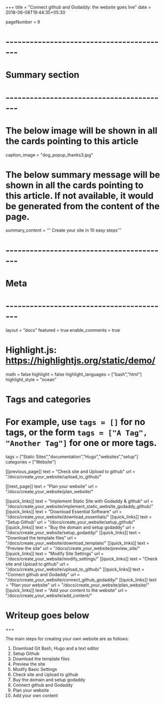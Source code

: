+++
title = "Connect github and Godaddy: the website goes live"
date = 2018-06-08T19:44:35+05:30

pageNumber = 9
# -----------------------------------------
# Summary section
# -----------------------------------------
# The below image will be shown in all the cards pointing to this article
caption_image = "dog_popup_thanks3.jpg"
# The below summary message will be shown in all the cards pointing to this article. If not available, it would be generated from the content of the page.
summary_content = '''
Create your site in 10 easy steps'''
# -----------------------------------------
# Meta
# -----------------------------------------
layout = "docs"
featured = true
enable_comments = true

# Highlight.js: https://highlightjs.org/static/demo/
math = false
highlight = false
highlight_languages = ["bash","html"]
highlight_style = "ocean"

# Tags and categories
# For example, use `tags = []` for no tags, or the form `tags = ["A Tag", "Another Tag"]` for one or more tags.
tags = ["Static Sites","documentation","Hugo","websites","setup"]
categories = ["Website"]

[[previous_page]]
text = "Check site and Upload to github"
url = "/docs/create_your_website/upload_to_github/"

[[next_page]]
text = "Plan your website"
url = "/docs/create_your_website/plan_website/"

[[quick_links]]
text = "Implement Static Site with Godaddy & github"
url = "/docs/create_your_website/implement_static_website_godaddy_github/"
[[quick_links]]
text = "Download Essential Software"
url = "/docs/create_your_website/download_essentials/"
[[quick_links]]
text = "Setup Github"
url = "/docs/create_your_website/setup_github/"
[[quick_links]]
text = "Buy the domain and setup godaddy"
url = "/docs/create_your_website/setup_godaddy/"
[[quick_links]]
text = "Download the template files"
url = "/docs/create_your_website/download_template/"
[[quick_links]]
text = "Preview the site"
url = "/docs/create_your_website/preview_site/"
[[quick_links]]
text = "Modify Site Settings"
url = "/docs/create_your_website/modify_settings/"
[[quick_links]]
text = "Check site and Upload to github"
url = "/docs/create_your_website/upload_to_github/"
[[quick_links]]
text = "Connect github and Godaddy"
url = "/docs/create_your_website/connect_github_godaddy/"
[[quick_links]]
text = "Plan your website"
url = "/docs/create_your_website/plan_website/"
[[quick_links]]
text = "Add your content to the website"
url = "/docs/create_your_website/add_content/"

# Writeup goes below
+++

The main steps for creating your own website are as follows:

1. Download Git Bash, Hugo and a text editor
2. Setup Github
3. Download the template files
4. Preview the site
5. Modify Basic Settings
6. Check site and Upload to github
7. Buy the domain and setup godaddy
8. Connect github and Godaddy
9. Plan your website
10. Add your own content